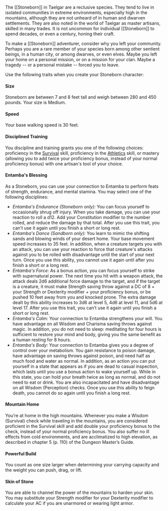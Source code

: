 
The [[Stoneborn]] in Taelgar are a reclusive species. They tend to live in isolated communities in extreme environments, especially high in the mountains, although they are not unheard of in human and dwarven settlements. They are also noted in the world of Taelgar as master artisans, skilled in many trades. It is not uncommon for individual [[Stoneborn]] to spend decades, or even a century, honing their craft. 

To make a [[Stoneborn]] adventurer, consider why you left your community. Perhaps you are a rare member of your species born among other sentient beings, in a human city, or among dwarves, or even elves. Maybe you left your home on a personal mission, or on a mission for your clan. Maybe a tragedy -- or a personal mistake -- forced you to leave. 

Use the following traits when you create your Stoneborn character:

#### Size
Stoneborn are between 7 and 8 feet tall and weigh between 280 and 450 pounds. Your size is Medium.

#### Speed
Your base walking speed is 30 feet.

#### Disciplined Training
You discipline and training grants you one of the following choices: proficiency in the [Survival](https://www.dndbeyond.com/compendium/rules/basic-rules/using-ability-scores#Survival) skill, proficiency in the [Athletics](https://www.dndbeyond.com/compendium/rules/basic-rules/using-ability-scores#Athletics) skill, or mastery (allowing you to add twice your proficiency bonus, instead of your normal proficiency bonus) with one artisan's tool of your choice.

#### Entamba's Blessing

As a Stoneborn, you can use your connection to Entamba to perform feats of strength, endurance, and mental stamina. You may select one of the following disciplines:

- _Entamba's Endurance (Stoneborn only):_ You can focus yourself to occasionally shrug off injury. When you take damage, you can use your reaction to roll a d12. Add your Constitution modifier to the number rolled, and reduce the damage by that total. After you use this trait, you can’t use it again until you finish a short or long rest.
- _Entamba's Dance (Sandborn only):_ You learn to mimic the shifting sands and blowing winds of your desert home. Your base movement speed increases to 35 feet. In addition, when a creature targets you with an attack, you can use your reaction to force that creature's attacks against you to be rolled with disadvantage until the start of your next turn. Once you use this ability, you cannot use it again until after you finish a short or a long rest.
- _Entamba's Force:_ As a bonus action, you can focus yourself to strike with supernatural power. The next time you hit with a weapon attack, the attack deals 2d6 additional force damage to the target, and if the target is a creature, it must make Strength saving throw against a DC of 8 + your Strength or Dexterity modifier + your proficiency bonus, or be pushed 10 feet away from you and knocked prone. The extra damage dealt by this ability increases to 3d6 at level 5, 4d6 at level 11, and 5d6 at level 17. After you use this trait, you can’t use it again until you finish a short or long rest.
- _Entamba's Calm:_ Your connection to Entamba strengthens your will. You have advantage on all Wisdom and Charisma saving throws against magic. In addition, you do not need to sleep: meditating for four hours is sufficient to restore your mind and body, giving you the same benefit as a human resting for 8 hours.
- _Entamba's Body:_ Your connection to Entamba gives you a degree of control over your metabolism. You gain resistance to poison damage, have advantage on saving throws against poison, and need half as much food and water as normal. In addition, as an action you can put yourself in a state that appears as if you are dead to casual inspection, which lasts until you use a bonus action to wake yourself up. While in this state, you can hold your breath twice as long as normal, and do not need to eat or drink. You are also incapacitated and have disadvantage on all Wisdom (Perception) checks. Once you use this ability to feign death, you cannot do so again until you finish a long rest. 

#### Mountain Home
You’re at home in the high mountains. Whenever you make a Wisdom (Survival) check while traveling in the mountains, you are considered proficient in the Survival skill and add double your proficiency bonus to the check, instead of your normal proficiency bonus. You also suffer no ill effects from cold environments, and are acclimatized to high elevation, as described in chapter 5 (p. 110) of the Dungeon Master’s Guide.

#### Powerful Build
You count as one size larger when determining your carrying capacity and the weight you can push, drag, or lift.

#### Skin of Stone
You are able to channel the power of the mountains to harden your skin. You may substitute your Strength modifier for your Dexterity modifier to calculate your AC if you are unarmored or wearing light armor.
